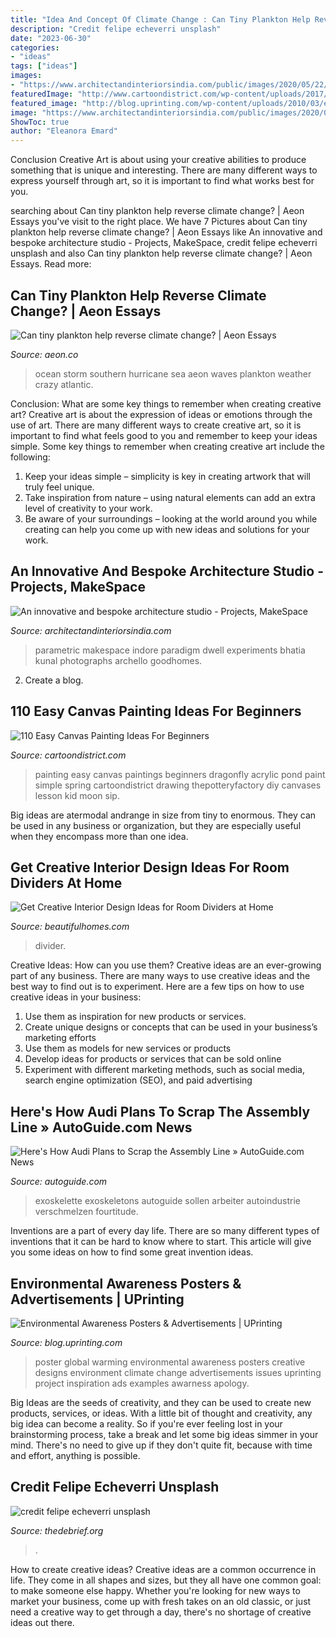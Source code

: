 ```yaml
---
title: "Idea And Concept Of Climate Change : Can Tiny Plankton Help Reverse Climate Change?"
description: "Credit felipe echeverri unsplash"
date: "2023-06-30"
categories:
- "ideas"
tags: ["ideas"]
images:
- "https://www.architectandinteriorsindia.com/public/images/2020/05/22/SKB_24176_FinalJPG1500.jpg"
featuredImage: "http://www.cartoondistrict.com/wp-content/uploads/2017/06/Easy-Canvas-Painting-Ideas-For-Beginners26.jpg"
featured_image: "http://blog.uprinting.com/wp-content/uploads/2010/03/environmental-awareness-posters-01.png"
image: "https://www.architectandinteriorsindia.com/public/images/2020/05/22/SKB_24176_FinalJPG1500.jpg"
ShowToc: true
author: "Eleanora Emard"
---
```



Conclusion
Creative Art is about using your creative abilities to produce something that is unique and interesting. There are many different ways to express yourself through art, so it is important to find what works best for you.

	

		
searching about Can tiny plankton help reverse climate change? | Aeon Essays you've visit to the right place. We have 7 Pictures about Can tiny plankton help reverse climate change? | Aeon Essays like An innovative and bespoke architecture studio - Projects, MakeSpace, credit felipe echeverri unsplash and also Can tiny plankton help reverse climate change? | Aeon Essays. Read more:
		
    
## Can Tiny Plankton Help Reverse Climate Change? | Aeon Essays

<img loading=lazy src="https://nu.aeon.co/images/04efb9b6-46fe-423f-b049-59ac1f7377ab/header_Southern-Ocean.jpg" onerror="this.onerror=null;this.src='https://tse2.mm.bing.net/th?id=OIP.RFamEQ-yHjoTbQBaUyELtwHaEo&amp;pid=15.1';" alt="Can tiny plankton help reverse climate change? | Aeon Essays">

_Source: aeon.co_

>ocean storm southern hurricane sea aeon waves plankton weather crazy atlantic. 

	

Conclusion: What are some key things to remember when creating creative art?
Creative art is about the expression of ideas or emotions through the use of art. There are many different ways to create creative art, so it is important to find what feels good to you and remember to keep your ideas simple. Some key things to remember when creating creative art include the following:
1. Keep your ideas simple – simplicity is key in creating artwork that will truly feel unique.
2. Take inspiration from nature – using natural elements can add an extra level of creativity to your work.
3. Be aware of your surroundings – looking at the world around you while creating can help you come up with new ideas and solutions for your work.

    
## An Innovative And Bespoke Architecture Studio - Projects, MakeSpace

<img loading=lazy src="https://www.architectandinteriorsindia.com/public/images/2020/05/22/SKB_24176_FinalJPG1500.jpg" onerror="this.onerror=null;this.src='https://tse4.mm.bing.net/th?id=OIP.BVenkhQQs52F1NrliRgPZQHaFN&amp;pid=15.1';" alt="An innovative and bespoke architecture studio - Projects, MakeSpace">

_Source: architectandinteriorsindia.com_

>parametric makespace indore paradigm dwell experiments bhatia kunal photographs archello goodhomes. 

	

2. Create a blog.

    
## 110 Easy Canvas Painting Ideas For Beginners

<img loading=lazy src="http://www.cartoondistrict.com/wp-content/uploads/2017/06/Easy-Canvas-Painting-Ideas-For-Beginners26.jpg" onerror="this.onerror=null;this.src='https://tse2.mm.bing.net/th?id=OIP.7pMD6PMLYGFTfIWW_LqrnAHaJZ&amp;pid=15.1';" alt="110 Easy Canvas Painting Ideas For Beginners">

_Source: cartoondistrict.com_

>painting easy canvas paintings beginners dragonfly acrylic pond paint simple spring cartoondistrict drawing thepotteryfactory diy canvases lesson kid moon sip. 

	

Big ideas are atermodal andrange in size from tiny to enormous. They can be used in any business or organization, but they are especially useful when they encompass more than one idea. 

    
## Get Creative Interior Design Ideas For Room Dividers At Home

<img loading=lazy src="https://www.beautifulhomes.com/content/dam/beautifulhomes/images/202010/room-divider/installing-room-divider-to-segregate-the-space.jpg" onerror="this.onerror=null;this.src='https://tse2.mm.bing.net/th?id=OIP.SDb5X8ULS2qZhB5exkDk8gHaLH&amp;pid=15.1';" alt="Get Creative Interior Design Ideas for Room Dividers at Home">

_Source: beautifulhomes.com_

>divider. 

	

Creative Ideas: How can you use them?
Creative ideas are an ever-growing part of any business. There are many ways to use creative ideas and the best way to find out is to experiment. Here are a few tips on how to use creative ideas in your business:
1. Use them as inspiration for new products or services.
2. Create unique designs or concepts that can be used in your business’s marketing efforts  
3. Use them as models for new services or products 
4. Develop ideas for products or services that can be sold online 
5. Experiment with different marketing methods, such as social media, search engine optimization (SEO), and paid advertising 

    
## Here&#039;s How Audi Plans To Scrap The Assembly Line » AutoGuide.com News

<img loading=lazy src="https://www.autoguide.com/blog/wp-content/gallery/audi-smart-factory-modular-assembly/Audi-Smart-Factory-SUPPLIED-1600x1067-004.jpg" onerror="this.onerror=null;this.src='https://tse1.mm.bing.net/th?id=OIP.VyFafT2sEnyXs3s4JxJYCQHaFj&amp;pid=15.1';" alt="Here&#039;s How Audi Plans to Scrap the Assembly Line » AutoGuide.com News">

_Source: autoguide.com_

>exoskelette exoskeletons autoguide sollen arbeiter autoindustrie verschmelzen fourtitude. 

	

Inventions are a part of every day life. There are so many different types of inventions that it can be hard to know where to start. This article will give you some ideas on how to find some great invention ideas.

    
## Environmental Awareness Posters &amp; Advertisements | UPrinting

<img loading=lazy src="http://blog.uprinting.com/wp-content/uploads/2010/03/environmental-awareness-posters-01.png" onerror="this.onerror=null;this.src='https://tse3.mm.bing.net/th?id=OIP.GARX9F-VzfmLtcZSix4lNQHaKY&amp;pid=15.1';" alt="Environmental Awareness Posters &amp; Advertisements | UPrinting">

_Source: blog.uprinting.com_

>poster global warming environmental awareness posters creative designs environment climate change advertisements issues uprinting project inspiration ads examples awarness apology. 

	

Big Ideas are the seeds of creativity, and they can be used to create new products, services, or ideas. With a little bit of thought and creativity, any big idea can become a reality. So if you're ever feeling lost in your brainstorming process, take a break and let some big ideas simmer in your mind. There's no need to give up if they don't quite fit, because with time and effort, anything is possible.

    
## Credit Felipe Echeverri Unsplash

<img loading=lazy src="https://thedebrief.org/wp-content/uploads/2021/03/cockpit-1400x824.jpg" onerror="this.onerror=null;this.src='https://tse2.mm.bing.net/th?id=OIP.v9qZYsJClbPYyH8ivvQqUgHaEW&amp;pid=15.1';" alt="credit felipe echeverri unsplash">

_Source: thedebrief.org_

>. 

	

How to create creative ideas?
Creative ideas are a common occurrence in life. They come in all shapes and sizes, but they all have one common goal: to make someone else happy. Whether you're looking for new ways to market your business, come up with fresh takes on an old classic, or just need a creative way to get through a day, there's no shortage of creative ideas out there.

